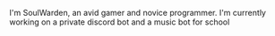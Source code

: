 I'm SoulWarden, an avid gamer and novice programmer. I'm currently working on a private discord bot and a music bot for school

<!---
SoulWarden1/SoulWarden1 is a ✨ special ✨ repository because its `README.md` (this file) appears on your GitHub profile.
You can click the Preview link to take a look at your changes.
--->

